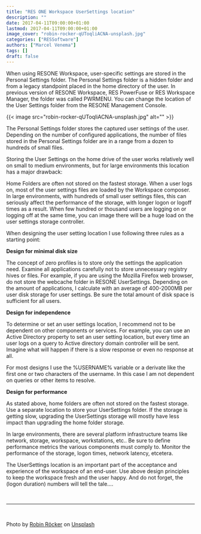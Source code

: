 ```yaml
---
title: "RES ONE Workspace UserSettings location"
description: ""
date: 2017-04-11T09:00:00+01:00
lastmod: 2017-04-11T09:00:00+01:00
image_cover: "robin-rocker-qUToqliACNA-unsplash.jpg"
categories: ["RESSoftware"]
authors: ["Marcel Venema"] 
tags: []
draft: false
---
```


When using RESONE Workspace, user-specific settings are stored in the Personal Settings folder. The Personal Settings folder is a hidden folder and from a legacy standpoint placed in the home directory of the user. 
In previous version of RESONE Workspace, RES PowerFuse or RES Workspace Manager, the folder was called PWRMENU. You can change the location of the User Settings folder from the RESONE Management Console.

<!--more-->
{{< image src="robin-rocker-qUToqliACNA-unsplash.jpg" alt="" >}}

The Personal Settings folder stores the captured user settings of the user. Depending on the number of configured applications, the number of files stored in the Personal Settings folder are in a range from a dozen to hundreds of small files.

Storing the User Settings on the home drive of the user works relatively well on small to medium environments, but for large environments this location has a major drawback:

Home Folders are often not stored on the fastest storage. When a user logs on, most of the user settings files are loaded by the Workspace composer. In large environments, with hundreds of small user settings files, this can seriously affect the performance of the storage, with longer logon or logoff times as a result.
When few hundred or thousand users are logging on or logging off at the same time, you can image there will be a huge load on the user settings storage controller.


When designing the user setting location I use following three rules as a starting point:


**Design for minimal disk size**

The concept of zero profiles is to store only the settings the application need. Examine all applications carefully not to store unnecessary registry hives or files. For example, if you are using the Mozilla Firefox web browser, do not store the webcache folder in RESONE UserSettings. Depending on the amount of applications, I calculate with an average of 400-2000MB per user disk storage for user settings. Be sure the total amount of disk space is sufficient for all users.


**Design for independence**

To determine or set an user settings location, I recommend not to be dependent on other components or services. For example, you can use an Active Directory property to set an user setting location, but every time an user logs on a query to Active directory domain controller will be sent. Imagine what will happen if there is a slow response or even no response at all.

For most designs I use the %USERNAME% variable or a derivate like the first one or two characters of the username. In this case I am not dependent on queries or other items to resolve.


**Design for performance**

As stated above, home folders are often not stored on the fastest storage. Use a separate location to store your UserSettings folder. If the storage is getting slow, upgrading the UserSettings storage will mostly have less impact than upgrading the home folder storage.

In large environments, there are several platform infrastructure teams like network, storage, workspace, workstations, etc.. Be sure to define performance metrics the various components must comply to. Monitor the performance of the storage, logon times, network latency, etcetera.



The UserSettings location is an important part of the acceptance and experience of the workspace of an end-user. Use above design principles to keep the workspace fresh and the user happy. And do not forget, the (logon duration) numbers will tell the tale….

&nbsp;

---
&nbsp;

Photo by <a href="https://unsplash.com/@robinrocker?utm_content=creditCopyText&utm_medium=referral&utm_source=unsplash">Robin Röcker</a> on <a href="https://unsplash.com/photos/turned-on-street-lights-during-nighttime-qUToqliACNA?utm_content=creditCopyText&utm_medium=referral&utm_source=unsplash">Unsplash</a>
  
&nbsp;
